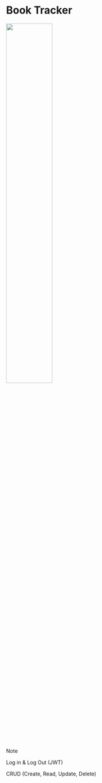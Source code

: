 # Book Tracker
<img src="https://i.imgur.com/r5cMxOJ.png" width="50%" />

> [!NOTE]
> 
> Log in & Log Out (JWT) 
> 
> CRUD (Create, Read, Update, Delete)
> 
